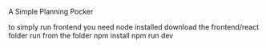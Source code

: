 A Simple Planning Pocker

to simply run frontend you need node installed
download the frontend/react folder
run from the folder 
npm install
npm run dev
